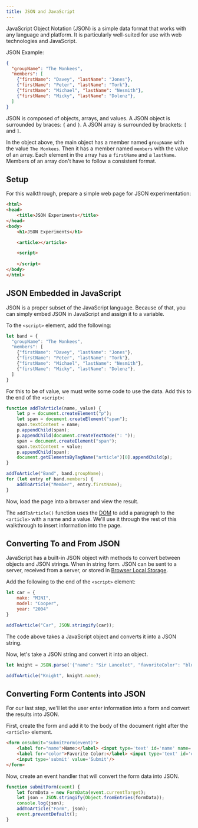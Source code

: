 ```yaml
---
title: JSON and JavaScript
---
```

JavaScript Object Notation (JSON) is a simple data format that works with any language and platform. It is particularly well-suited for use with web technologies and JavaScript.

JSON Example:

```json
{
  "groupName": "The Monkees",
  "members": [
    {"firstName": "Davey", "lastName": "Jones"},
    {"firstName": "Peter", "lastName": "Tork"},
    {"firstName": "Michael", "lastName": "Nesmith"},
    {"firstName": "Micky", "lastName": "Dolenz"},
  ]
}
```

JSON is composed of objects, arrays, and values. A JSON object is surrounded by braces: `{` and `}`. A JSON array is surrounded by brackets: `[` and `]`.

In the object above, the main object has a member named `groupName` with the value `The Monkees`. Then it has a member named `members` with the value of an array. Each element in the array has a `firstName` and a `lastName`. Members of an array don't have to follow a consistent format.

## Setup

For this walkthrough, prepare a simple web page for JSON experimentation:

```html
<html>
<head>
    <title>JSON Experiments</title>    
</head>
<body>
    <h1>JSON Experiments</h1>

    <article></article>

    <script>
        
    </script>
</body>
</html>
```

## JSON Embedded in JavaScript
JSON is a proper subset of the JavaScript language. Because of that, you can simply embed JSON in JavaScript and assign it to a variable.

To the `<script>` element, add the following:

```js
let band = {
  "groupName": "The Monkees",
  "members": [
    {"firstName": "Davey", "lastName": "Jones"},
    {"firstName": "Peter", "lastName": "Tork"},
    {"firstName": "Michael", "lastName": "Nesmith"},
    {"firstName": "Micky", "lastName": "Dolenz"},
  ]
}
```

For this to be of value, we must write some code to use the data. Add this to the end of the `<script>`:

```js
function addToArticle(name, value) {
    let p = document.createElement("p");
    let span = document.createElement("span");
    span.textContent = name;
    p.appendChild(span);
    p.appendChild(document.createTextNode(": "));
    span = document.createElement("span");
    span.textContent = value;
    p.appendChild(span);
    document.getElementsByTagName("article")[0].appendChild(p);
}

addToArticle("Band", band.groupName);
for (let entry of band.members) {
    addToArticle("Member", entry.firstName);
}
```

Now, load the page into a browser and view the result.

The `addToArticle()` function uses the [DOM](S05-JsAndDom) to add a paragraph to the `<article>` with a name and a value. We'll use it through the rest of this walkthrough to insert information into the page.

## Converting To and From JSON

JavaScript has a built-in JSON object with methods to convert between objects and JSON strings. When in string form. JSON can be sent to a server, received from a server, or stored in [Browser Local Storage](https://developer.mozilla.org/en-US/docs/Web/API/Window/localStorage).

Add the following to the end of the `<script>` element:

```js
let car = {
    make: "MINI",
    model: "Cooper",
    year: "2004"
}

addToArticle("Car", JSON.stringify(car));
```

The code above takes a JavaScript object and converts it into a JSON string.

Now, let's take a JSON string and convert it into an object.

```js
let knight = JSON.parse('{"name": "Sir Lancelot", "favoriteColor": "blue"}');

addToArticle("Knight", knight.name);
```

## Converting Form Contents into JSON

For our last step, we'll let the user enter information into a form and convert the results into JSON.

First, create the form and add it to the body of the document right after the `<article>` element.

```html
<form onsubmit="submitForm(event)">
    <label for="name">Name:</label> <input type='text' id='name' name='name'/><br/>
    <label for="color">Favorite Color:</label> <input type='text' id='color' name='color'/><br/>
    <input type='submit' value='Submit'/>        
</form>
```

Now, create an event handler that will convert the form data into JSON.

```js
function submitForm(event) {
    let formData = new FormData(event.currentTarget);
    let json = JSON.stringify(Object.fromEntries(formData));
    console.log(json);
    addToArticle("Form", json);
    event.preventDefault();
}
```
